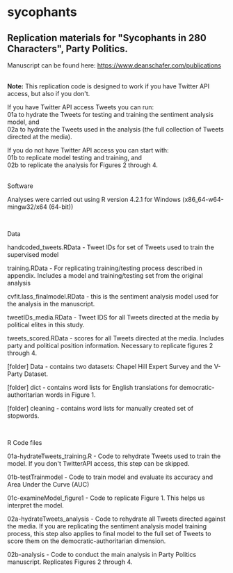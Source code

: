 # sycophants

Replication materials for "Sycophants in 280 Characters", Party Politics.
------------------------------------------------------------------------------------------------
Manuscript can be found here: https://www.deanschafer.com/publications
<br><br>

<b>Note:</b> This replication code is designed to work if you have Twitter API access, but also if you don't. <br>

If you have Twitter API access Tweets you can run: <br>
01a to hydrate the Tweets for testing and training the sentiment analysis model, and <br>
02a to hydrate the Tweets used in the analysis (the full collection of Tweets directed at the media).

If you do not have Twitter API access you can start with: <br> 
01b to replicate model testing and training, and <br>
02b to replicate the analysis for Figures 2 through 4.

<br>
Software

Analyses were carried out using R version 4.2.1 for Windows (x86_64-w64-mingw32/x64 (64-bit))


<br>


Data

handcoded_tweets.RData  -  Tweet IDs for set of Tweets used to train the supervised model

training.RData  -  For replicating training/testing process described in appendix. Includes a model and training/testing set from the original analysis

cvfit.lass_finalmodel.RData  -  this is the sentiment analysis model used for the analysis in the manuscript.

tweetIDs_media.RData  -  Tweet IDS for all Tweets directed at the media by political elites in this study.

tweets_scored.RData  -  scores for all Tweets directed at the media. Includes party and political position information. Necessary to replicate figures 2 through 4.

[folder] Data  -  contains two datasets: Chapel Hill Expert Survey and the V-Party Dataset.

[folder] dict  -  contains word lists for English translations for democratic-authoritarian words in Figure 1.

[folder] cleaning  -  contains word lists for manually created set of stopwords.



<br>


R Code files

01a-hydrateTweets_training.R  -  Code to rehydrate Tweets used to train the model. If you don't TwitterAPI access, this step can be skipped.

01b-testTrainmodel  -  Code to train model and evaluate its accuracy and Area Under the Curve (AUC)

01c-examineModel_figure1  -  Code to replicate Figure 1. This helps us interpret the model.

02a-hydrateTweets_analysis  -  Code to rehydrate all Tweets directed against the media. If you are replicating the sentiment analysis model training process, this step also applies to final model to the full set of Tweets to score them on the democratic-authoritarian dimension.

02b-analysis - Code to conduct the main analysis in Party Politics manuscript. Replicates Figures 2 through 4.
